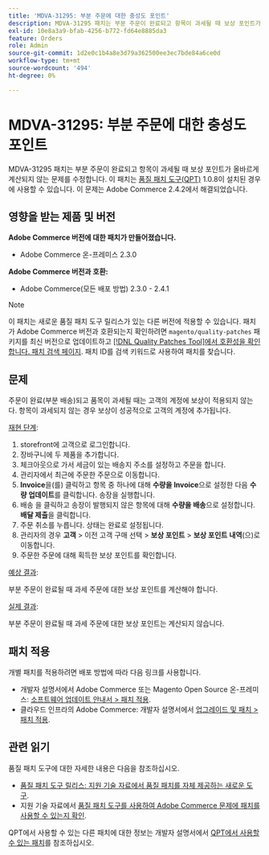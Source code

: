 ```yaml
---
title: 'MDVA-31295: 부분 주문에 대한 충성도 포인트'
description: MDVA-31295 패치는 부분 주문이 완료되고 항목이 과세될 때 보상 포인트가 올바르게 계산되지 않는 문제를 수정합니다. 이 패치는 [Quality Patches Tool (QPT)](/help/announcements/adobe-commerce-announcements/magento-quality-patches-released-new-tool-to-self-serve-quality-patches.md) 1.0.8이 설치된 경우 사용할 수 있습니다. 이 문제는 Adobe Commerce 2.4.2에서 해결되었습니다.
exl-id: 10e8a3a9-bfab-4256-b772-fd64e8885da3
feature: Orders
role: Admin
source-git-commit: 1d2e0c1b4a8e3d79a362500ee3ec7bde84a6ce0d
workflow-type: tm+mt
source-wordcount: '494'
ht-degree: 0%

---
```


# MDVA-31295: 부분 주문에 대한 충성도 포인트

MDVA-31295 패치는 부분 주문이 완료되고 항목이 과세될 때 보상 포인트가 올바르게 계산되지 않는 문제를 수정합니다. 이 패치는 [품질 패치 도구(QPT)](/help/announcements/adobe-commerce-announcements/magento-quality-patches-released-new-tool-to-self-serve-quality-patches.md) 1.0.8이 설치된 경우에 사용할 수 있습니다. 이 문제는 Adobe Commerce 2.4.2에서 해결되었습니다.

## 영향을 받는 제품 및 버전

**Adobe Commerce 버전에 대한 패치가 만들어졌습니다.**

* Adobe Commerce 온-프레미스 2.3.0

**Adobe Commerce 버전과 호환:**

* Adobe Commerce(모든 배포 방법) 2.3.0 - 2.4.1

>[!NOTE]
>
>이 패치는 새로운 품질 패치 도구 릴리스가 있는 다른 버전에 적용할 수 있습니다. 패치가 Adobe Commerce 버전과 호환되는지 확인하려면 `magento/quality-patches` 패키지를 최신 버전으로 업데이트하고 [[!DNL Quality Patches Tool]에서 호환성을 확인합니다. 패치 검색 페이지](https://devdocs.magento.com/quality-patches/tool.html#patch-grid). 패치 ID를 검색 키워드로 사용하여 패치를 찾습니다.

## 문제

주문이 완료(부분 배송)되고 품목이 과세될 때는 고객의 계정에 보상이 적용되지 않는다. 항목이 과세되지 않는 경우 보상이 성공적으로 고객의 계정에 추가됩니다.

<u>재현 단계</u>:

1. storefront에 고객으로 로그인합니다.
1. 장바구니에 두 제품을 추가합니다.
1. 체크아웃으로 가서 세금이 있는 배송지 주소를 설정하고 주문을 합니다.
1. 관리자에서 최근에 주문한 주문으로 이동합니다.
1. **Invoice**&#x200B;을(를) 클릭하고 항목 중 하나에 대해 **수량을 Invoice**&#x200B;으로 설정한 다음 **수량 업데이트**&#x200B;를 클릭합니다. 송장을 실행합니다.
1. 배송 을 클릭하고 송장이 발행되지 않은 항목에 대해 **수량을 배송**&#x200B;으로 설정합니다. **배달 제출**&#x200B;을 클릭합니다.
1. 주문 취소를 누릅니다. 상태는 완료로 설정됩니다.
1. 관리자의 경우 **고객** > 이전 고객 구매 선택 > **보상 포인트** > **보상 포인트 내역**(으)로 이동합니다.
1. 주문한 주문에 대해 획득한 보상 포인트를 확인합니다.

<u>예상 결과</u>:

부분 주문이 완료될 때 과세 주문에 대한 보상 포인트를 계산해야 합니다.

<u>실제 결과</u>:

부분 주문이 완료될 때 과세 주문에 대한 보상 포인트는 계산되지 않습니다.

## 패치 적용

개별 패치를 적용하려면 배포 방법에 따라 다음 링크를 사용합니다.

* 개발자 설명서에서 Adobe Commerce 또는 Magento Open Source 온-프레미스: [소프트웨어 업데이트 안내서 > 패치 적용](https://devdocs.magento.com/guides/v2.4/comp-mgr/patching/mqp.html).
* 클라우드 인프라의 Adobe Commerce: 개발자 설명서에서 [업그레이드 및 패치 > 패치 적용](https://devdocs.magento.com/cloud/project/project-patch.html).

## 관련 읽기

품질 패치 도구에 대한 자세한 내용은 다음을 참조하십시오.

* [품질 패치 도구 릴리스: 지원 기술 자료에서 품질 패치를 자체 제공하는 새로운 도구](/help/announcements/adobe-commerce-announcements/magento-quality-patches-released-new-tool-to-self-serve-quality-patches.md).
* 지원 기술 자료에서 [품질 패치 도구를 사용하여 Adobe Commerce 문제에 패치를 사용할 수 있는지 확인](/help/support-tools/patches-available-in-qpt-tool/check-patch-for-magento-issue-with-magento-quality-patches.md).

QPT에서 사용할 수 있는 다른 패치에 대한 정보는 개발자 설명서에서 [QPT에서 사용할 수 있는 패치](https://devdocs.magento.com/quality-patches/tool.html#patch-grid)를 참조하십시오.
